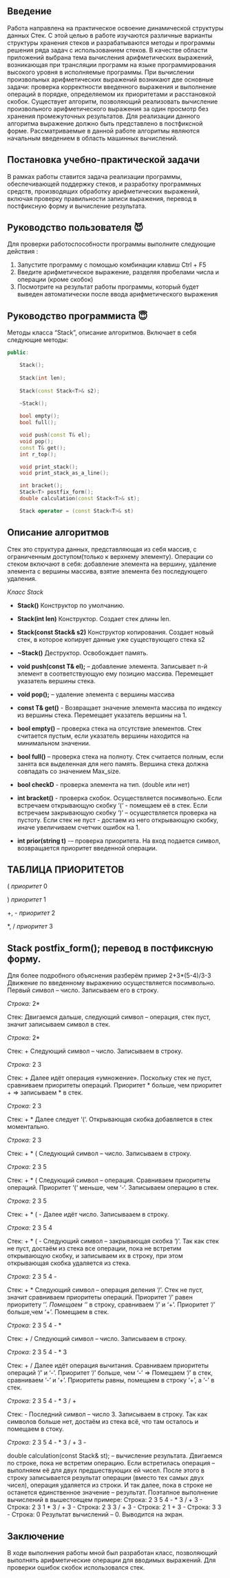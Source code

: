 
## Введение


Работа направлена на практическое освоение динамической структуры данных Стек. 
С этой целью в работе изучаются различные варианты структуры хранения стеков и разрабатываются методы и программы решения ряда задач с использованием стеков. 
В качестве области приложений выбрана тема вычисления арифметических выражений, возникающая при трансляции программ на языке программирования высокого уровня в исполняемые программы. 
При вычислении произвольных арифметических выражений возникают две основные задачи: проверка корректности введенного выражения и выполнение операций в порядке, определяемом их приоритетами 
и расстановкой скобок. Существует алгоритм, позволяющий реализовать вычисление произвольного арифметического выражения за один просмотр без хранения промежуточных результатов. 
Для реализации данного алгоритма выражение должно быть представлено в постфиксной форме. Рассматриваемые в данной работе алгоритмы являются начальным введением в область 
машинных вычислений.


## Постановка учебно-практической задачи


В рамках работы ставится задача реализации программы, обеспечивающей поддержку стеков, и разработку программных средств, производящих обработку арифметических выражений, 
включая проверку правильности записи выражения, перевод в постфиксную форму и вычисление результата.

## Руководство пользователя :smiling_imp:


Для проверки работоспособности программы выполните следующие действия : 
1. Запустите программу с помощью комбинации клавиш Ctrl + F5
2. Введите арифметическое выражение, разделяя пробелами числа и операции (кроме скобок) 
3. Посмотрите на результат работы программы, который будет выведен автоматически после ввода арифметического выражения


## Руководство программиста :innocent:


Методы класса “Stack”, описание алгоритмов. 
Включает в себя следующие методы: 

```c++
public:

	Stack();
 
	Stack(int len);
 
	Stack(const Stack<T>& s2);
 
	~Stack();

	bool empty();
	bool full();

	void push(const T& el);
	void pop();
	const T& get();
	int r_top();

	void print_stack();
	void print_stack_as_a_line();

	int bracket();
	Stack<T> postfix_form();
	double calculation(const Stack<T>& st);

	Stack operator = (const Stack<T>& st)
```
## Описание алгоритмов
  
Стек это структура данных, представляющая из себя массив, с ограниченным доступом(только к верхнему элементу). 
Операции со стеком включают в себя: добавление элемента на вершину, удаление элемента с вершины массива, взятие элемента без последующего удаления.

*Класс Stack* 


+ **Stack()**   Конструктор по умолчанию.


+ **Stack(int len)**   Конструктор. Создает стек длины len.


+ **Stack(const Stack<T>& s2)**   Конструктор копирования. Создает новый стек, в которое копирует данные уже существующего стека s2


+ **~Stack()**   Деструктор. Освобождает память. 


+ **void push(const T& el);**   – добавление элемента. Записывает n-й элемент в соответствующую ему позицию массива. Перемещает указатель вершины стека. 


+ **void pop();**   – удаление элемента с вершины массива


+ **const T& get()**   - Возвращает значение элемента массива по индексу из вершины стека. Перемещает указатель вершины на 1. 

	
+ **bool empty()**   – проверка стека на отсутствие элементов. Стек считается пустым, если указатель вершины находится на минимальном значении. 


+ **bool full()**   – проверка стека на полноту. Стек считается полным, если занята вся выделенная для него память. Вершина стека должна совпадать со значением Max_size.


+ **bool checkD**   - проверка элемента на тип. (double или нет)


+ **int bracket()**  - проверка скобок. Осуществляется посимвольно. Если встречаем открывающую скобку ‘(‘ - помещаем её в стек. Если встречаем закрывающую скобку ‘)’ – 
осуществляется проверка на пустоту. Если стек не пуст - достаем из него открывающую скобку, иначе увеличиваем счетчик ошибок на 1. 


+ **int prior(string t)**   -– проверка приоритета. На вход подается символ, возвращается приоритет введенной операции. 



## ТАБЛИЦА ПРИОРИТЕТОВ

( *приоритет* 0

) *приоритет* 1

+, - *приоритет* 2

*, / *приоритет* 3




## Stack<T> postfix_form(); перевод в постфиксную форму.

Для более подробного объяснения разберём пример 2+3*(5-4)/3-3
Движение по введенному выражению осуществляется посимвольно. Первый символ – число. Записываем его в строку. 

*Строка:* 2* 

Стек: Двигаемся дальше, следующий символ – операция, стек пуст, значит записываем символ в стек. 

*Строка:* 2*

Стек: + Следующий символ – число. Записываем в строку. 

*Строка:* 2 3 

Стек: + Далее идёт операция «умножение». Поскольку стек не пуст, сравниваем приоритеты операций. Приоритет * больше, чем приоритет + => записываем * в стек. 

*Строка:* 2 3

 Стек: + * Далее следует ‘(‘. Открывающая скобка добавляется в стек моментально. 
 
*Строка:* 2 3 

Стек: + * ( Следующий символ – число. Записываем в строку. 

*Строка:* 2 3 5 

Стек: + * ( Следующий символ – операция. Сравниваем приоритеты операций. Приоритет ‘(‘ меньше, чем ‘-‘. Записываем операцию в стек. 

*Строка:* 2 3 5 

Стек: + * ( - Далее идёт число. Записывааем в строку.

*Строка:* 2 3 5 4 

Стек: + * ( - Следующий символ – закрывающая скобка ‘)’. Так как стек не пуст, достаём из стека все операции, пока не встретим открывающую скобку, и записываем их в строку, при этом открывающая скобка удаляется из стека. 

*Строка:* 2 3 5 4 -

Стек: + * Следующий символ – операция деления ‘/’. Стек не пуст, значит сравниваем приоритеты операций. Приоритет ‘/’ равен приоритету ‘*’. Помещаем ‘*’ в строку, сравниваем ‘/’ и ‘+’. Приоритет ‘/’ больше,чем ‘+’. Помещаем в стек. 

*Строка:* 2 3 5 4 - * 

Стек: + / Следующий символ – число. Записываем в строку. 

*Строка:* 2 3 5 4 - * 3 

Стек: + / Далее идёт операция вычитания. Сравниваем приоритеты операций ‘/’ и ‘-’. Приоритет ‘/’ больше, чем ‘-’ => Помещаем ‘/’ в стек, сравниваем ‘-’ и ‘+’. Приоритеты равны, помещаем в строку ‘+’, а ‘-’ в стек. 

*Строка:* 2 3 5 4 - * 3 / + 

Стек: - Последний символ – число 3. Записываем в строку. Так как символов больше нет, достаём из стека всё, что там осталось и помещаем в стоку. 

*Строка:* 2 3 5 4 - * 3 / + 3 - 

double calculation(const Stack<T>& st); – вычисление результата. Двигаемся по строке, пока не встретим операцию. Если встретилась операция – выполняем её для двух предшествующих ей чисел. После этого в строку записывается результат операции (вместо тех самых двух чисел), операция удаляется из строки. И так далее, пока в строке не останется единственное значение – результат. Поэтапное выполнение вычислений в вышестоящем примере: Строка: 2 3 5 4 - * 3 / + 3 - Строка: 2 3 1 * 3 / + 3 - Строка: 2 3 3 / + 3 - Строка: 2 1 + 3 - Строка: 3 3 - Строка: 0 Результат вычислений – 0. Выводится на экран.


## Заключение 

В ходе выполнения работы мной был разработан класс, позволяющий выполнять арифметические операции для вводимых выражений. Для проверки ошибок скобок использовался стек. 















